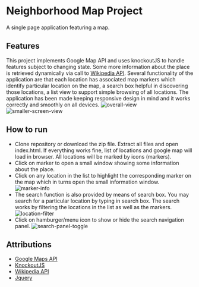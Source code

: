 # Neighborhood Map Project
A single page application featuring a map.

## Features
This project implements Google Map API and uses knockoutJS to handle features subject to changing state. Some more information about the place is retrieved dynamically via call to [Wikipedia API](https://en.wikipedia.org/w/api.php). Several functionality of the application are that each location has associated map markers which identify particular location on the map, a search box helpful in discovering those locations, a list view to support simple browsing of all locations. The application has been made keeping responsive design in mind and it works correctly and smoothly on all devices.
![overall-view][1]
![smaller-screen-view][5]

## How to run
- Clone repository or download the zip file. Extract all files and open index.html. If everything works fine, list of locations and google map will load in browser. All locations will be marked by icons (markers).
- Click on marker to open a small window showing some information about the place.
- Click on any location in the list to highlight the corresponding marker on the map which in turns open the small information window.
![marker-info][2]
- The search function is also provided by means of search box. You may search for a particular location by typing in search box. The search works by filtering the locations in the list as well as the markers.
![location-filter][3]
 - Click on hamburger/menu icon to show or hide the search navigation panel.
![search-panel-toggle][4]

## Attributions
- [Google Maps API](https://developers.google.com/maps/)
- [KnockoutJS](http://knockoutjs.com/)
- [Wikipedia API](https://en.wikipedia.org/w/api.php)
- [Jquery](https://jquery.com/)

[1]: ../images/1.png "Overall view"
[2]: ../images/2.png "Marker info"
[3]: ../images/3.png "Location filter"
[4]: ../images/4.png "Search panel toggle"
[5]: ../images/5.png "Smaller screen view"
